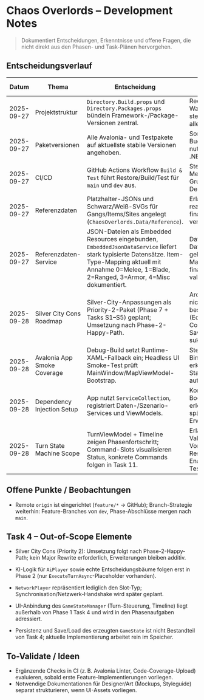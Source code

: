 # Chaos Overlords – Development Notes

> Dokumentiert Entscheidungen, Erkenntnisse und offene Fragen, die nicht direkt aus den Phasen- und Task-Plänen hervorgehen.

## Entscheidungsverlauf

| Datum | Thema | Entscheidung | Begründung / Auswirkungen |
| --- | --- | --- | --- |
| 2025-09-27 | Projektstruktur | `Directory.Build.props` und `Directory.Packages.props` bündeln Framework-/Package-Versionen zentral. | Reduziert Wartungsaufwand, stellt Konsistenz über alle Projekte sicher. |
| 2025-09-27 | Paketversionen | Alle Avalonia- und Testpakete auf aktuellste stabile Versionen angehoben. | Sorgt für aktuelle Bugfixes/Features; CI nutzt standardmäßiges .NET 9 SDK. |
| 2025-09-27 | CI/CD | GitHub Actions Workflow `Build & Test` führt Restore/Build/Test für `main` und `dev` aus. | Stellt Qualität vor Merges sicher; Grundlage für spätere Deployment-Schritte. |
| 2025-09-27 | Referenzdaten | Platzhalter-JSONs und Schwarz/Weiß-SVGs für Gangs/Items/Sites angelegt (`ChaosOverlords.Data/Reference`). | Erlaubt Task 2 mit realem Loader, bis finale Assets verfügbar sind. |
| 2025-09-27 | Referenzdaten-Service | JSON-Dateien als Embedded Resources eingebunden, `EmbeddedJsonDataService` liefert stark typisierte Datensätze. Item-Type-Mapping aktuell mit Annahme 0=Melee, 1=Blade, 2=Ranged, 3=Armor, 4=Misc dokumentiert. | Daten können ohne Dateisystemzugriff geladen werden; Mapping wird bei finalem Balancing validiert. |
| 2025-09-28 | Silver City Cons Roadmap | Silver-City-Anpassungen als Priority-2-Paket (Phase 7 + Tasks S1–S5) geplant; Umsetzung nach Phase-2-Happy-Path. | Architekturänderungen nicht nötig – bestehende Services (Economy, Commands, Save/Load) werden sukzessive erweitert. |
| 2025-09-28 | Avalonia App Smoke Coverage | Debug-Build setzt Runtime-XAML-Fallback ein; Headless UI Smoke-Test prüft MainWindow/MapViewModel-Bootstrap. | Stellt sicher, dass Binding-Fehler früh erkannt werden und Startup-Bugs automatisiert auffallen. |
| 2025-09-28 | Dependency Injection Setup | App nutzt `ServiceCollection`, registriert Daten-/Szenario-Services und ViewModels. | Konsistentes Bootstrapping; erleichtert Tests und spätere Service-Erweiterungen. |
| 2025-09-28 | Turn State Machine Scope | TurnViewModel + Timeline zeigen Phasenfortschritt; Command-Slots visualisieren Status, konkrete Commands folgen in Task 11. | Erlaubt frühe UI-Validierung ohne Vorgriff auf Command Resolver; End-Turn-Enablement via Unit-Test abgesichert. |

## Offene Punkte / Beobachtungen

- Remote `origin` ist eingerichtet (`feature/*` → GitHub); Branch-Strategie weiterhin: Feature-Branches von `dev`, Phase-Abschlüsse mergen nach `main`.

## Task 4 – Out-of-Scope Elemente
- Silver City Cons (Priority 2): Umsetzung folgt nach Phase-2-Happy-Path; kein Major Rewrite erforderlich, Erweiterungen bleiben additiv.

- KI-Logik für `AiPlayer` sowie echte Entscheidungsbäume folgen erst in Phase 2 (nur `ExecuteTurnAsync`-Placeholder vorhanden).
- `NetworkPlayer` repräsentiert lediglich den Slot-Typ; Synchronisation/Netzwerk-Handshake wird später geplant.
- UI-Anbindung des `GameStateManager` (Turn-Steuerung, Timeline) liegt außerhalb von Phase 1 Task 4 und wird in den Phasenaufgaben adressiert.
- Persistenz und Save/Load des erzeugten `GameState` ist nicht Bestandteil von Task 4; aktuelle Implementierung arbeitet rein im Speicher.

## To-Validate / Ideen

- Ergänzende Checks in CI (z. B. Avalonia Linter, Code-Coverage-Upload) evaluieren, sobald erste Feature-Implementierungen vorliegen.
- Notwendige Dokumentationen für Designer/Art (Mockups, Styleguide) separat strukturieren, wenn UI-Assets vorliegen.
